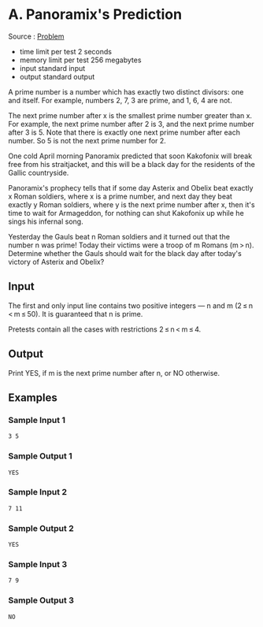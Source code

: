 # A. Panoramix's Prediction

Source : [Problem](https://codeforces.com/problemset/problem/80/A)

- time limit per test 2 seconds
- memory limit per test 256 megabytes
- input standard input
- output standard output

A prime number is a number which has exactly two distinct divisors: one and itself. For example, numbers 2, 7, 3 are prime, and 1, 6, 4 are not.

The next prime number after x is the smallest prime number greater than x. For example, the next prime number after 2 is 3, and the next prime number after 3 is 5. Note that there is exactly one next prime number after each number. So 5 is not the next prime number for 2.

One cold April morning Panoramix predicted that soon Kakofonix will break free from his straitjacket, and this will be a black day for the residents of the Gallic countryside.

Panoramix's prophecy tells that if some day Asterix and Obelix beat exactly x Roman soldiers, where x is a prime number, and next day they beat exactly y Roman soldiers, where y is the next prime number after x, then it's time to wait for Armageddon, for nothing can shut Kakofonix up while he sings his infernal song.

Yesterday the Gauls beat n Roman soldiers and it turned out that the number n was prime! Today their victims were a troop of m Romans (m > n). Determine whether the Gauls should wait for the black day after today's victory of Asterix and Obelix?

## Input

The first and only input line contains two positive integers — n and m (2 ≤ n < m ≤ 50). It is guaranteed that n is prime.

Pretests contain all the cases with restrictions 2 ≤ n < m ≤ 4.

## Output

Print YES, if m is the next prime number after n, or NO otherwise.

## Examples

### Sample Input 1

    3 5

### Sample Output 1

    YES

### Sample Input 2

    7 11

### Sample Output 2

    YES

### Sample Input 3

    7 9

### Sample Output 3

    NO
